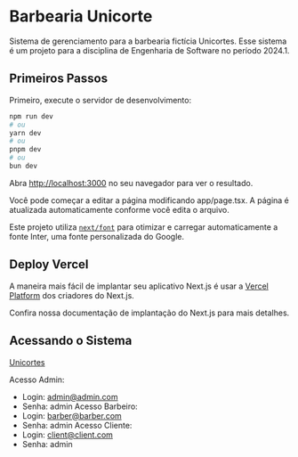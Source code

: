 # Barbearia Unicorte

Sistema de gerenciamento para a barbearia fictícia Unicortes. Esse sistema é um projeto para a disciplina de Engenharia de Software no período 2024.1.

## Primeiros Passos

Primeiro, execute o servidor de desenvolvimento:

```bash
npm run dev
# ou
yarn dev
# ou
pnpm dev
# ou
bun dev
```

Abra [http://localhost:3000](http://localhost:3000) no seu navegador para ver o resultado.

Você pode começar a editar a página modificando app/page.tsx. A página é atualizada automaticamente conforme você edita o arquivo.

Este projeto utiliza [`next/font`](https://nextjs.org/docs/basic-features/font-optimization) para otimizar e carregar automaticamente a fonte Inter, uma fonte personalizada do Google.


## Deploy Vercel

A maneira mais fácil de implantar seu aplicativo Next.js é usar a [Vercel Platform](https://vercel.com/new?utm_medium=default-template&filter=next.js&utm_source=create-next-app&utm_campaign=create-next-app-readme) dos criadores do Next.js.

Confira nossa documentação de implantação do Next.js para mais detalhes.

## Acessando o Sistema
[Unicortes](https://barbearia-frontend-seven.vercel.app/)

Acesso Admin: 
- Login: admin@admin.com 
- Senha: admin
Acesso Barbeiro: 
- Login: barber@barber.com 
- Senha: admin
Acesso Cliente:
- Login: client@client.com 
- Senha: admin
